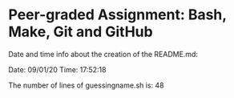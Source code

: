 # Peer-graded Assignment: Bash, Make, Git and GitHub
Date and time info about the creation of the README.md:

Date: 09/01/20
Time: 17:52:18

 The number of lines of guessingname.sh is: 
48
